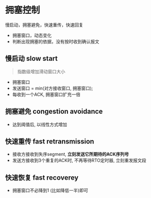 # 拥塞控制

慢启动，拥塞避免，快速重传，快速回复

- 拥塞窗口，动态变化
- 判断出现拥塞的依据，没有按时收到确认报文

## 慢启动 slow start

> 指数级增加滑动窗口大小

- 拥塞窗口
- 发送窗口 = min(对方接收窗口, 拥塞窗口);
- 每收到一个ACK, 拥塞窗口扩充一倍

## 拥塞避免 congestion avoidance

- 达到阈值后, 以线性方式增加

## 快速重传 fast retransmission

- 接收方接收到失序segment, **立刻发送它所期待的ACK序列号**
- 发送方接收到3个重复的ACK时, 不再等待RTO定时器, 立刻重发报文段

## 快速恢复 fast recoverey

- 拥塞窗口不必降到1 (比如降低一半)即可

